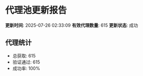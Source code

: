 # 代理池更新报告

**更新时间**: 2025-07-26 02:33:09
**有效代理数量**: 615
**更新状态**:  成功

## 代理统计
- 总获取: 615
- 验证通过: 615
- 成功率: 100%
